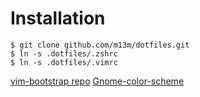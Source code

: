 # Installation

```
$ git clone github.com/m13m/dotfiles.git
$ ln -s .dotfiles/.zshrc
$ ln -s .dotfiles/.vimrc
```

[vim-bootstrap repo](https://github.com/avelino/vim-bootstrap)
[Gnome-color-scheme](http://mayccoll.github.io/Gogh/)
